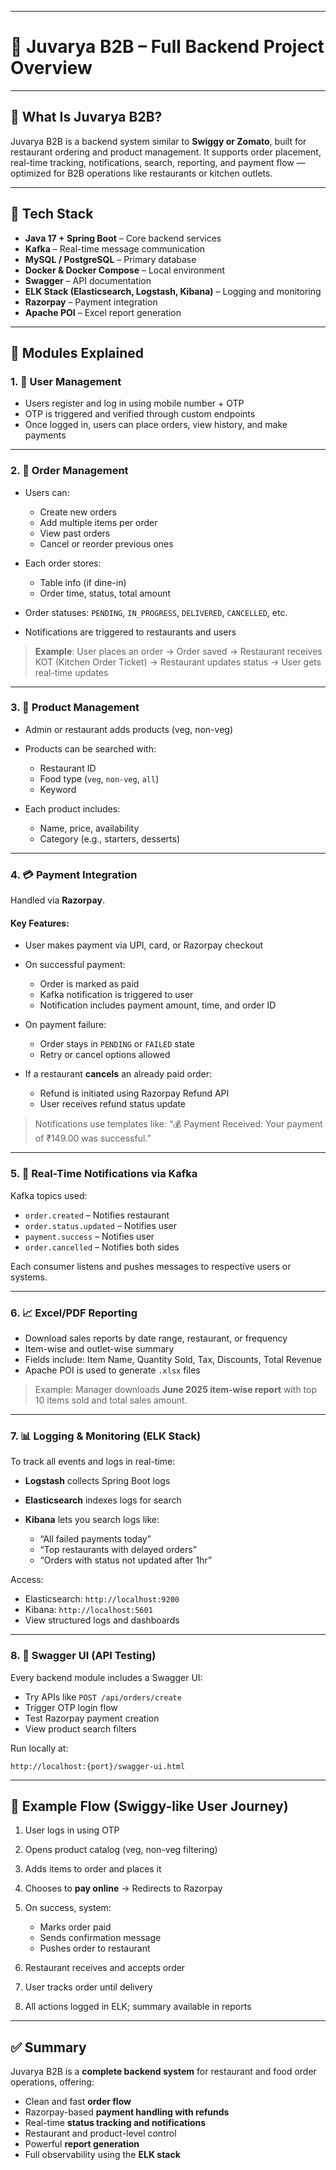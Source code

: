 
---

# 🛒 Juvarya B2B – Full Backend Project Overview 

---

## 🎯 **What Is Juvarya B2B?**

Juvarya B2B is a backend system similar to **Swiggy or Zomato**, built for restaurant ordering and product management. It supports order placement, real-time tracking, notifications, search, reporting, and payment flow — optimized for B2B operations like restaurants or kitchen outlets.

---

## 🧱 **Tech Stack**

* **Java 17 + Spring Boot** – Core backend services
* **Kafka** – Real-time message communication
* **MySQL / PostgreSQL** – Primary database
* **Docker & Docker Compose** – Local environment
* **Swagger** – API documentation
* **ELK Stack (Elasticsearch, Logstash, Kibana)** – Logging and monitoring
* **Razorpay** – Payment integration
* **Apache POI** – Excel report generation

---

## 🧩 **Modules Explained**

### 1. 👤 **User Management**

* Users register and log in using mobile number + OTP
* OTP is triggered and verified through custom endpoints
* Once logged in, users can place orders, view history, and make payments

---

### 2. 🧾 **Order Management**

* Users can:

    * Create new orders
    * Add multiple items per order
    * View past orders
    * Cancel or reorder previous ones
* Each order stores:

    * Table info (if dine-in)
    * Order time, status, total amount
* Order statuses: `PENDING`, `IN_PROGRESS`, `DELIVERED`, `CANCELLED`, etc.
* Notifications are triggered to restaurants and users

> **Example**: User places an order → Order saved → Restaurant receives KOT (Kitchen Order Ticket) → Restaurant updates status → User gets real-time updates

---

### 3. 🍔 **Product Management**

* Admin or restaurant adds products (veg, non-veg)
* Products can be searched with:

    * Restaurant ID
    * Food type (`veg`, `non-veg`, `all`)
    * Keyword
* Each product includes:

    * Name, price, availability
    * Category (e.g., starters, desserts)

---

### 4. 💳 **Payment Integration**

Handled via **Razorpay**.

#### Key Features:

* User makes payment via UPI, card, or Razorpay checkout
* On successful payment:

    * Order is marked as paid
    * Kafka notification is triggered to user
    * Notification includes payment amount, time, and order ID
* On payment failure:

    * Order stays in `PENDING` or `FAILED` state
    * Retry or cancel options allowed
* If a restaurant **cancels** an already paid order:

    * Refund is initiated using Razorpay Refund API
    * User receives refund status update

> Notifications use templates like:
> “💰 Payment Received: Your payment of ₹149.00 was successful.”

---

### 5. 📢 **Real-Time Notifications via Kafka**

Kafka topics used:

* `order.created` – Notifies restaurant
* `order.status.updated` – Notifies user
* `payment.success` – Notifies user
* `order.cancelled` – Notifies both sides

Each consumer listens and pushes messages to respective users or systems.

---

### 6. 📈 **Excel/PDF Reporting**

* Download sales reports by date range, restaurant, or frequency
* Item-wise and outlet-wise summary
* Fields include: Item Name, Quantity Sold, Tax, Discounts, Total Revenue
* Apache POI is used to generate `.xlsx` files

> Example: Manager downloads **June 2025 item-wise report** with top 10 items sold and total sales amount.

---

### 7. 📊 **Logging & Monitoring (ELK Stack)**

To track all events and logs in real-time:

* **Logstash** collects Spring Boot logs
* **Elasticsearch** indexes logs for search
* **Kibana** lets you search logs like:

    * “All failed payments today”
    * “Top restaurants with delayed orders”
    * “Orders with status not updated after 1hr”

Access:

* Elasticsearch: `http://localhost:9200`
* Kibana: `http://localhost:5601`
* View structured logs and dashboards

---

### 8. 📡 Swagger UI (API Testing)

Every backend module includes a Swagger UI:

* Try APIs like `POST /api/orders/create`
* Trigger OTP login flow
* Test Razorpay payment creation
* View product search filters

Run locally at:

```
http://localhost:{port}/swagger-ui.html
```

---

## 🧾 Example Flow (Swiggy-like User Journey)

1. User logs in using OTP
2. Opens product catalog (veg, non-veg filtering)
3. Adds items to order and places it
4. Chooses to **pay online** → Redirects to Razorpay
5. On success, system:

    * Marks order paid
    * Sends confirmation message
    * Pushes order to restaurant
6. Restaurant receives and accepts order
7. User tracks order until delivery
8. All actions logged in ELK; summary available in reports

---

## ✅ Summary

Juvarya B2B is a **complete backend system** for restaurant and food order operations, offering:

* Clean and fast **order flow**
* Razorpay-based **payment handling with refunds**
* Real-time **status tracking and notifications**
* Restaurant and product-level control
* Powerful **report generation**
* Full observability using the **ELK stack**



